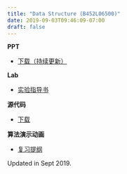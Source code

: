 ```yaml
---
title: "Data Structure (B452L06500)"
date: 2019-09-03T09:46:09-07:00
draft: false
---
```


**PPT**

- [下载（持续更新）]( /web/files/dstru/1.PPT课件.rar)

**Lab**

- [实验指导书](/web/files/dstru/2.lab.rar)


**源代码**

- [下载](/web/files/dstru/3.源代码.rar)


**算法演示动画**

- [复习提纲](/web/files/dstru/4.算法演示动画.rar)

Updated in Sept 2019.
